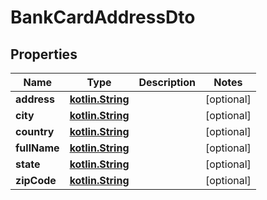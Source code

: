 # BankCardAddressDto

## Properties
Name | Type | Description | Notes
------------ | ------------- | ------------- | -------------
**address** | [**kotlin.String**](.md) |  |  [optional]
**city** | [**kotlin.String**](.md) |  |  [optional]
**country** | [**kotlin.String**](.md) |  |  [optional]
**fullName** | [**kotlin.String**](.md) |  |  [optional]
**state** | [**kotlin.String**](.md) |  |  [optional]
**zipCode** | [**kotlin.String**](.md) |  |  [optional]
